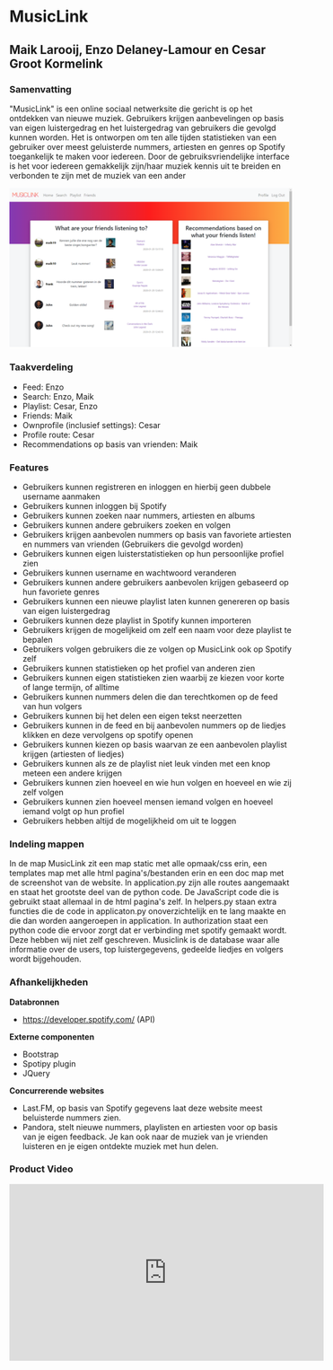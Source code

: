 # MusicLink
## Maik Larooij, Enzo Delaney-Lamour en Cesar Groot Kormelink

### Samenvatting

"MusicLink" is een online sociaal netwerksite die gericht is op het ontdekken van nieuwe muziek. Gebruikers krijgen aanbevelingen op basis van eigen luistergedrag en het luistergedrag van gebruikers die gevolgd kunnen worden.
Het is ontworpen om ten alle tijden statistieken van een gebruiker over meest geluisterde nummers, artiesten en genres op Spotify toegankelijk te maken voor iedereen.
Door de gebruiksvriendelijke interface is het voor iedereen gemakkelijk zijn/haar muziek kennis uit te breiden en verbonden te zijn met de muziek van een ander

![Screenshot MusicLink](doc/screenshot.png)

### Taakverdeling
- Feed: Enzo
- Search: Enzo, Maik
- Playlist: Cesar, Enzo
- Friends: Maik
- Ownprofile (inclusief settings): Cesar
- Profile route: Cesar
- Recommendations op basis van vrienden: Maik

### Features

- Gebruikers kunnen registreren en inloggen en hierbij geen dubbele username aanmaken
- Gebruikers kunnen inloggen bij Spotify
- Gebruikers kunnen zoeken naar nummers, artiesten en albums
- Gebruikers kunnen andere gebruikers zoeken en volgen
- Gebruikers krijgen aanbevolen nummers op basis van favoriete artiesten en nummers van vrienden (Gebruikers die gevolgd worden)
- Gebruikers kunnen eigen luisterstatistieken op hun persoonlijke profiel zien
- Gebruikers kunnen username en wachtwoord veranderen
- Gebruikers kunnen andere gebruikers aanbevolen krijgen gebaseerd op hun favoriete genres
- Gebruikers kunnen een nieuwe playlist laten kunnen genereren op basis van eigen luistergedrag
- Gebruikers kunnen deze playlist in Spotify kunnen importeren
- Gebruikers krijgen de mogelijkeid om zelf een naam voor deze playlist te bepalen
- Gebruikers volgen gebruikers die ze volgen op MusicLink ook op Spotify zelf
- Gebruikers kunnen statistieken op het profiel van anderen zien
- Gebruikers kunnen eigen statistieken zien waarbij ze kiezen voor korte of lange termijn, of alltime
- Gebruikers kunnen nummers delen die dan terechtkomen op de feed van hun volgers
- Gebruikers kunnen bij het delen een eigen tekst neerzetten
- Gebruikers kunnen in de feed en bij aanbevolen nummers op de liedjes klikken en deze vervolgens op spotify openen
- Gebruikers kunnen kiezen op basis waarvan ze een aanbevolen playlist krijgen (artiesten of liedjes)
- Gebruikers kunnen als ze de playlist niet leuk vinden met een knop meteen een andere krijgen
- Gebruikers kunnen zien hoeveel en wie hun volgen en hoeveel en wie zij zelf volgen
- Gebruikers kunnen zien hoeveel mensen iemand volgen en hoeveel iemand volgt op hun profiel
- Gebruikers hebben altijd de mogelijkheid om uit te loggen

### Indeling mappen
In de map MusicLink zit een map static met alle opmaak/css erin, een templates map met alle html
pagina's/bestanden erin en een doc map met de screenshot van de website. In application.py zijn alle routes
aangemaakt en staat het grootste deel van de python code. De JavaScript code die is gebruikt staat allemaal in
de html pagina's zelf. In helpers.py staan extra functies die de code in applicaton.py onoverzichtelijk en te
lang maakte en die dan worden aangeroepen in application. In authorization staat een python code die ervoor
zorgt dat er verbinding met spotify gemaakt wordt. Deze hebben wij niet zelf geschreven. Musiclink is de
database waar alle informatie over de users, top luistergegevens, gedeelde liedjes en volgers wordt bijgehouden.

### Afhankelijkheden

**Databronnen**

- https://developer.spotify.com/ (API)

**Externe componenten**

- Bootstrap
- Spotipy plugin
- JQuery

**Concurrerende websites**

- Last.FM, op basis van Spotify gegevens laat deze website meest beluisterde nummers zien.
- Pandora, stelt nieuwe nummers, playlisten en artiesten voor op basis van je eigen feedback. Je kan ook naar de muziek van je vrienden luisteren en je eigen ontdekte muziek met hun delen.


### Product Video
<iframe width="560" height="315" src="https://www.youtube.com/embed/p0WuhgaoysI" frameborder="0" allow="accelerometer; autoplay; encrypted-media; gyroscope; picture-in-picture" allowfullscreen>
 </iframe>



